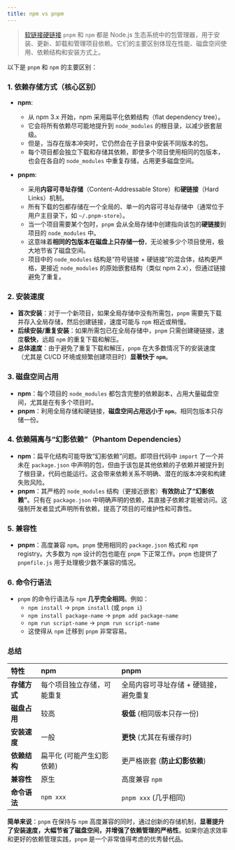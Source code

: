 ```yaml
---
title: npm vs pnpm
---
```

> [软链接硬链接](07-软链接和硬链接.md)
`pnpm` 和 `npm` 都是 Node.js 生态系统中的包管理器，用于安装、更新、卸载和管理项目依赖。它们的主要区别体现在性能、磁盘空间使用、依赖结构和安装方式上。

以下是 `pnpm` 和 `npm` 的主要区别：

### 1. 依赖存储方式（核心区别）

*   **npm**:
    *   从 npm 3.x 开始，npm 采用扁平化依赖结构（flat dependency tree）。
    *   它会将所有依赖尽可能地提升到 `node_modules` 的根目录，以减少嵌套层级。
    *   但是，当存在版本冲突时，它仍然会在子目录中安装不同版本的包。
    *   每个项目都会独立下载和存储其依赖，即使多个项目使用相同的包版本，也会在各自的 `node_modules` 中重复存储，占用更多磁盘空间。

*   **pnpm**:
    *   采用**内容可寻址存储**（Content-Addressable Store）和**硬链接**（Hard Links）机制。
    *   所有下载的包都存储在一个全局的、单一的内容可寻址存储中（通常位于用户主目录下，如 `~/.pnpm-store`）。
    *   当一个项目需要某个包时，`pnpm` 会从全局存储中创建指向该包的**硬链接**到项目的 `node_modules` 中。
    *   这意味着**相同的包版本在磁盘上只存储一份**，无论被多少个项目使用，极大地节省了磁盘空间。
    *   项目中的 `node_modules` 结构是“符号链接 + 硬链接”的混合体，结构更严格，更接近 `node_modules` 的原始嵌套结构（类似 npm 2.x），但通过链接避免了重复。

### 2. 安装速度

*   **首次安装**：对于一个新项目，如果全局存储中没有所需包，`pnpm` 需要先下载并存入全局存储，然后创建链接，速度可能与 `npm` 相近或稍慢。
*   **后续安装/重复安装**：如果所需包已在全局存储中，`pnpm` 只需创建硬链接，速度**极快**，远超 `npm` 的重复下载和解压。
*   **总体速度**：由于避免了重复下载和解压，`pnpm` 在大多数情况下的安装速度（尤其是 CI/CD 环境或频繁创建项目时）**显著快于 `npm`**。

### 3. 磁盘空间占用

*   **npm**：每个项目的 `node_modules` 都包含完整的依赖副本，占用大量磁盘空间，尤其是在有多个项目时。
*   **pnpm**：利用全局存储和硬链接，**磁盘空间占用远小于 `npm`**。相同包版本只存储一份。

### 4. 依赖隔离与“幻影依赖”（Phantom Dependencies）

*   **npm**：扁平化结构可能导致“幻影依赖”问题。即项目代码中 `import` 了一个并未在 `package.json` 中声明的包，但由于该包是其他依赖的子依赖并被提升到了根目录，代码也能运行。这会带来依赖关系不明确、潜在的版本冲突和构建失败风险。
*   **pnpm**：其严格的 `node_modules` 结构（更接近嵌套）**有效防止了“幻影依赖”**。只有在 `package.json` 中明确声明的依赖，其直接子依赖才能被访问。这强制开发者显式声明所有依赖，提高了项目的可维护性和可靠性。

### 5. 兼容性

*   **pnpm**：高度兼容 `npm`。`pnpm` 使用相同的 `package.json` 格式和 `npm` registry。大多数为 `npm` 设计的包也能在 `pnpm` 下正常工作。`pnpm` 也提供了 `pnpmfile.js` 用于处理极少数不兼容的情况。

### 6. 命令行语法

*   `pnpm` 的命令行语法与 `npm` **几乎完全相同**。例如：
    *   `npm install` -> `pnpm install` (或 `pnpm i`)
    *   `npm install package-name` -> `pnpm add package-name`
    *   `npm run script-name` -> `pnpm run script-name`
    *   这使得从 `npm` 迁移到 `pnpm` 非常容易。

### 总结

| 特性         | npm                            | pnpm                                      |
| :----------- | :----------------------------- | :---------------------------------------- |
| **存储方式**   | 每个项目独立存储，可能重复       | 全局内容可寻址存储 + 硬链接，避免重复       |
| **磁盘占用**   | 较高                           | **极低** (相同版本只存一份)                 |
| **安装速度**   | 一般                           | **更快** (尤其在有缓存时)                   |
| **依赖结构**   | 扁平化 (可能产生幻影依赖)       | 更严格嵌套 (**防止幻影依赖**)               |
| **兼容性**    | 原生                           | 高度兼容 `npm`                             |
| **命令语法**   | `npm xxx`                     | `pnpm xxx` (几乎相同)                     |

**简单来说**：`pnpm` 在保持与 `npm` 高度兼容的同时，通过创新的存储机制，**显著提升了安装速度，大幅节省了磁盘空间，并增强了依赖管理的严格性**。如果你追求效率和更好的依赖管理实践，`pnpm` 是一个非常值得考虑的优秀替代品。